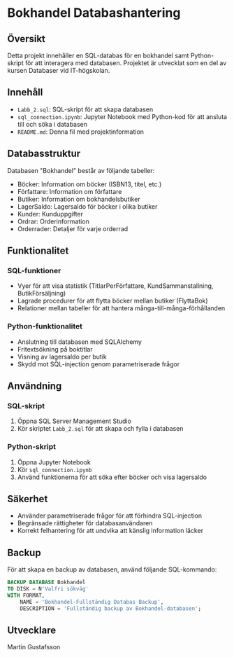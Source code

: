 # Bokhandel Databashantering

## Översikt
Detta projekt innehåller en SQL-databas för en bokhandel samt Python-skript för att interagera med databasen. Projektet är utvecklat som en del av kursen Databaser vid IT-högskolan.

## Innehåll
- `Labb_2.sql`: SQL-skript för att skapa databasen
- `sql_connection.ipynb`: Jupyter Notebook med Python-kod för att ansluta till och söka i databasen
- `README.md`: Denna fil med projektinformation

## Databasstruktur
Databasen "Bokhandel" består av följande tabeller:
- Böcker: Information om böcker (ISBN13, titel, etc.)
- Författare: Information om författare
- Butiker: Information om bokhandelsbutiker
- LagerSaldo: Lagersaldo för böcker i olika butiker
- Kunder: Kunduppgifter
- Ordrar: Orderinformation
- Orderrader: Detaljer för varje orderrad

## Funktionalitet
### SQL-funktioner
- Vyer för att visa statistik (TitlarPerFörfattare, KundSammanstallning, ButikFörsäljning)
- Lagrade procedurer för att flytta böcker mellan butiker (FlyttaBok)
- Relationer mellan tabeller för att hantera många-till-många-förhållanden

### Python-funktionalitet
- Anslutning till databasen med SQLAlchemy
- Fritextsökning på boktitlar
- Visning av lagersaldo per butik
- Skydd mot SQL-injection genom parametriserade frågor

## Användning
### SQL-skript
1. Öppna SQL Server Management Studio
2. Kör skriptet `Labb_2.sql` för att skapa och fylla i databasen

### Python-skript
1. Öppna Jupyter Notebook
2. Kör `sql_connection.ipynb`
3. Använd funktionerna för att söka efter böcker och visa lagersaldo

## Säkerhet
- Använder parametriserade frågor för att förhindra SQL-injection
- Begränsade rättigheter för databasanvändaren
- Korrekt felhantering för att undvika att känslig information läcker

## Backup
För att skapa en backup av databasen, använd följande SQL-kommando:
```sql
BACKUP DATABASE Bokhandel
TO DISK = N'Valfri sökväg'
WITH FORMAT,
    NAME = 'Bokhandel-Fullständig Databas Backup',
    DESCRIPTION = 'Fullständig backup av Bokhandel-databasen';
```

## Utvecklare
Martin Gustafsson
